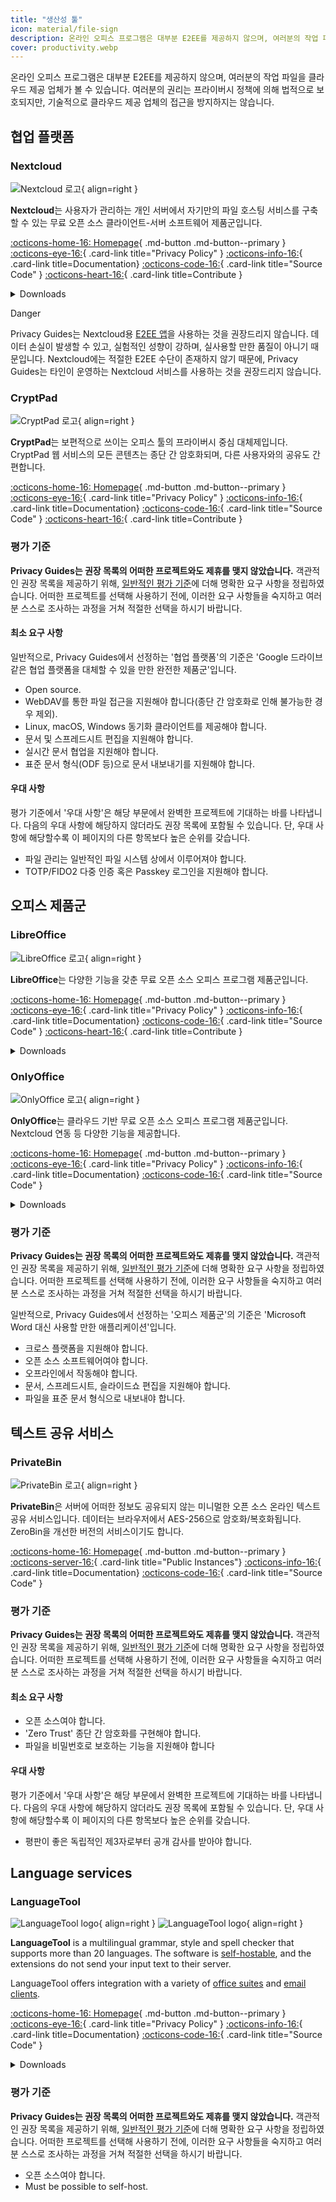 ```yaml
---
title: "생산성 툴"
icon: material/file-sign
description: 온라인 오피스 프로그램은 대부분 E2EE를 제공하지 않으며, 여러분의 작업 파일을 클라우드 제공 업체가 볼 수 있습니다.
cover: productivity.webp
---
```


<!-- markdownlint-disable MD024 -->
온라인 오피스 프로그램은 대부분 E2EE를 제공하지 않으며, 여러분의 작업 파일을 클라우드 제공 업체가 볼 수 있습니다. 여러분의 권리는 프라이버시 정책에 의해 법적으로 보호되지만, 기술적으로 클라우드 제공 업체의 접근을 방지하지는 않습니다.

## 협업 플랫폼

### Nextcloud

<div class="admonition recommendation" markdown>

![Nextcloud 로고](assets/img/productivity/nextcloud.svg){ align=right }

**Nextcloud**는 사용자가 관리하는 개인 서버에서 자기만의 파일 호스팅 서비스를 구축할 수 있는 무료 오픈 소스 클라이언트-서버 소프트웨어 제품군입니다.

[:octicons-home-16: Homepage](https://nextcloud.com){ .md-button .md-button--primary }
[:octicons-eye-16:](https://nextcloud.com/privacy){ .card-link title="Privacy Policy" }
[:octicons-info-16:](https://nextcloud.com/support){ .card-link title=Documentation}
[:octicons-code-16:](https://github.com/nextcloud){ .card-link title="Source Code" }
[:octicons-heart-16:](https://nextcloud.com/contribute){ .card-link title=Contribute }

<details class="downloads" markdown>
<summary>Downloads</summary>

- [:simple-googleplay: Google Play](https://play.google.com/store/apps/details?id=com.nextcloud.client)
- [:simple-appstore: App Store](https://apps.apple.com/app/id1125420102)
- [:simple-github: GitHub](https://github.com/nextcloud/android/releases)
- [:simple-windows11: Windows](https://nextcloud.com/install/#install-clients)
- [:simple-apple: macOS](https://nextcloud.com/install/#install-clients)
- [:simple-linux: Linux](https://nextcloud.com/install/#install-clients)

</details>

</div>

<div class="admonition danger" markdown>
<p class="admonition-title">Danger</p>

Privacy Guides는 Nextcloud용 [E2EE 앱](https://apps.nextcloud.com/apps/end_to_end_encryption)을 사용하는 것을 권장드리지 않습니다. 데이터 손실이 발생할 수 있고, 실험적인 성향이 강하며, 실사용할 만한 품질이 아니기 때문입니다. Nextcloud에는 적절한 E2EE 수단이 존재하지 않기 때문에, Privacy Guides는 타인이 운영하는 Nextcloud 서비스를 사용하는 것을 권장드리지 않습니다.

</div>

### CryptPad

<div class="admonition recommendation" markdown>

![CryptPad 로고](assets/img/productivity/cryptpad.svg){ align=right }

**CryptPad**는 보편적으로 쓰이는 오피스 툴의 프라이버시 중심 대체제입니다. CryptPad 웹 서비스의 모든 콘텐츠는 종단 간 암호화되며, 다른 사용자와의 공유도 간편합니다.

[:octicons-home-16: Homepage](https://cryptpad.fr){ .md-button .md-button--primary }
[:octicons-eye-16:](https://cryptpad.fr/pad/#/2/pad/view/GcNjAWmK6YDB3EO2IipRZ0fUe89j43Ryqeb4fjkjehE){ .card-link title="Privacy Policy" }
[:octicons-info-16:](https://docs.cryptpad.fr){ .card-link title=Documentation}
[:octicons-code-16:](https://github.com/xwiki-labs/cryptpad){ .card-link title="Source Code" }
[:octicons-heart-16:](https://opencollective.com/cryptpad){ .card-link title=Contribute }

</details>

</div>

### 평가 기준

**Privacy Guides는 권장 목록의 어떠한 프로젝트와도 제휴를 맺지 않았습니다.** 객관적인 권장 목록을 제공하기 위해, [일반적인 평가 기준](about/criteria.md)에 더해 명확한 요구 사항을 정립하였습니다. 어떠한 프로젝트를 선택해 사용하기 전에, 이러한 요구 사항들을 숙지하고 여러분 스스로 조사하는 과정을 거쳐 적절한 선택을 하시기 바랍니다.

#### 최소 요구 사항

일반적으로, Privacy Guides에서 선정하는 '협업 플랫폼'의 기준은 'Google 드라이브 같은 협업 플랫폼을 대체할 수 있을 만한 완전한 제품군'입니다.

- Open source.
- WebDAV를 통한 파일 접근을 지원해야 합니다(종단 간 암호화로 인해 불가능한 경우 제외).
- Linux, macOS, Windows 동기화 클라이언트를 제공해야 합니다.
- 문서 및 스프레드시트 편집을 지원해야 합니다.
- 실시간 문서 협업을 지원해야 합니다.
- 표준 문서 형식(ODF 등)으로 문서 내보내기를 지원해야 합니다.

#### 우대 사항

평가 기준에서 '우대 사항'은 해당 부문에서 완벽한 프로젝트에 기대하는 바를 나타냅니다. 다음의 우대 사항에 해당하지 않더라도 권장 목록에 포함될 수 있습니다. 단, 우대 사항에 해당할수록 이 페이지의 다른 항목보다 높은 순위를 갖습니다.

- 파일 관리는 일반적인 파일 시스템 상에서 이루어져야 합니다.
- TOTP/FIDO2 다중 인증 혹은 Passkey 로그인을 지원해야 합니다.

## 오피스 제품군

### LibreOffice

<div class="admonition recommendation" markdown>

![LibreOffice 로고](assets/img/productivity/libreoffice.svg){ align=right }

**LibreOffice**는 다양한 기능을 갖춘 무료 오픈 소스 오피스 프로그램 제품군입니다.

[:octicons-home-16: Homepage](https://libreoffice.org){ .md-button .md-button--primary }
[:octicons-eye-16:](https://libreoffice.org/about-us/privacy/privacy-policy-en){ .card-link title="Privacy Policy" }
[:octicons-info-16:](https://documentation.libreoffice.org/en/english-documentation){ .card-link title=Documentation}
[:octicons-code-16:](https://libreoffice.org/about-us/source-code){ .card-link title="Source Code" }
[:octicons-heart-16:](https://libreoffice.org/donate){ .card-link title=Contribute }

<details class="downloads" markdown>
<summary>Downloads</summary>

- [:simple-googleplay: Google Play](https://libreoffice.org/download/android-and-ios)
- [:simple-appstore: App Store](https://libreoffice.org/download/android-and-ios)
- [:simple-windows11: Windows](https://libreoffice.org/download/download)
- [:simple-apple: macOS](https://libreoffice.org/download/download)
- [:simple-linux: Linux](https://libreoffice.org/download/download)
- [:simple-flathub: Flathub](https://flathub.org/apps/details/org.libreoffice.LibreOffice)

</details>

</div>

### OnlyOffice

<div class="admonition recommendation" markdown>

![OnlyOffice 로고](assets/img/productivity/onlyoffice.svg){ align=right }

**OnlyOffice**는 클라우드 기반 무료 오픈 소스 오피스 프로그램 제품군입니다. Nextcloud 연동 등 다양한 기능을 제공합니다.

[:octicons-home-16: Homepage](https://onlyoffice.com){ .md-button .md-button--primary }
[:octicons-eye-16:](https://help.onlyoffice.com/products/files/doceditor.aspx?fileid=5048502&doc=SXhWMEVzSEYxNlVVaXJJeUVtS0kyYk14YWdXTEFUQmRWL250NllHNUFGbz0_IjUwNDg1MDIi0){ .card-link title="Privacy Policy" }
[:octicons-info-16:](https://helpcenter.onlyoffice.com/userguides.aspx){ .card-link title=Documentation}
[:octicons-code-16:](https://github.com/ONLYOFFICE){ .card-link title="Source Code" }

<details class="downloads" markdown>
<summary>Downloads</summary>

- [:simple-googleplay: Google Play](https://play.google.com/store/apps/details?id=com.onlyoffice.documents)
- [:simple-appstore: App Store](https://apps.apple.com/app/id944896972)
- [:simple-windows11: Windows](https://onlyoffice.com/download-desktop.aspx)
- [:simple-apple: macOS](https://onlyoffice.com/download-desktop.aspx)
- [:simple-linux: Linux](https://onlyoffice.com/download-desktop.aspx)
- [:simple-flathub: Flathub](https://flathub.org/apps/details/org.onlyoffice.desktopeditors)

</details>

</div>

### 평가 기준

**Privacy Guides는 권장 목록의 어떠한 프로젝트와도 제휴를 맺지 않았습니다.** 객관적인 권장 목록을 제공하기 위해, [일반적인 평가 기준](about/criteria.md)에 더해 명확한 요구 사항을 정립하였습니다. 어떠한 프로젝트를 선택해 사용하기 전에, 이러한 요구 사항들을 숙지하고 여러분 스스로 조사하는 과정을 거쳐 적절한 선택을 하시기 바랍니다.

일반적으로, Privacy Guides에서 선정하는 '오피스 제품군'의 기준은 'Microsoft Word 대신 사용할 만한 애플리케이션'입니다.

- 크로스 플랫폼을 지원해야 합니다.
- 오픈 소스 소프트웨어여야 합니다.
- 오프라인에서 작동해야 합니다.
- 문서, 스프레드시트, 슬라이드쇼 편집을 지원해야 합니다.
- 파일을 표준 문서 형식으로 내보내야 합니다.

## 텍스트 공유 서비스

### PrivateBin

<div class="admonition recommendation" markdown>

![PrivateBin 로고](assets/img/productivity/privatebin.svg){ align=right }

**PrivateBin**은 서버에 어떠한 정보도 공유되지 않는 미니멀한 오픈 소스 온라인 텍스트 공유 서비스입니다. 데이터는 브라우저에서 AES-256으로 암호화/복호화됩니다. ZeroBin을 개선한 버전의 서비스이기도 합니다.

[:octicons-home-16: Homepage](https://privatebin.info){ .md-button .md-button--primary }
[:octicons-server-16:](https://privatebin.info/directory){ .card-link title="Public Instances"}
[:octicons-info-16:](https://github.com/PrivateBin/PrivateBin/wiki/FAQ){ .card-link title=Documentation}
[:octicons-code-16:](https://github.com/PrivateBin/PrivateBin){ .card-link title="Source Code" }

</div>

### 평가 기준

**Privacy Guides는 권장 목록의 어떠한 프로젝트와도 제휴를 맺지 않았습니다.** 객관적인 권장 목록을 제공하기 위해, [일반적인 평가 기준](about/criteria.md)에 더해 명확한 요구 사항을 정립하였습니다. 어떠한 프로젝트를 선택해 사용하기 전에, 이러한 요구 사항들을 숙지하고 여러분 스스로 조사하는 과정을 거쳐 적절한 선택을 하시기 바랍니다.

#### 최소 요구 사항

- 오픈 소스여야 합니다.
- 'Zero Trust' 종단 간 암호화를 구현해야 합니다.
- 파일을 비밀번호로 보호하는 기능을 지원해야 합니다

#### 우대 사항

평가 기준에서 '우대 사항'은 해당 부문에서 완벽한 프로젝트에 기대하는 바를 나타냅니다. 다음의 우대 사항에 해당하지 않더라도 권장 목록에 포함될 수 있습니다. 단, 우대 사항에 해당할수록 이 페이지의 다른 항목보다 높은 순위를 갖습니다.

- 평판이 좋은 독립적인 제3자로부터 공개 감사를 받아야 합니다.

## Language services

### LanguageTool

<div class="admonition recommendation" markdown>

![LanguageTool logo](assets/img/productivity/languagetool.svg#only-light){ align=right }
![LanguageTool logo](assets/img/productivity/languagetool-dark.svg#only-dark){ align=right }

**LanguageTool** is a multilingual grammar, style and spell checker that supports more than 20 languages. The software is [self-hostable](https://dev.languagetool.org/http-server), and the extensions do not send your input text to their server.

  LanguageTool offers integration with a variety of [office suites](https://languagetool.org/services#text_editors) and [email clients](https://languagetool.org/services#mail_clients).

[:octicons-home-16: Homepage](https://languagetool.org){ .md-button .md-button--primary }
[:octicons-eye-16:](https://languagetool.org/legal/privacy){ .card-link title="Privacy Policy" }
[:octicons-info-16:](https://languagetooler.freshdesk.com/en/support/solutions){ .card-link title=Documentation}
[:octicons-code-16:](https://github.com/languagetool-org){ .card-link title="Source Code" }

<details class="downloads" markdown>
<summary>Downloads</summary>

- [:simple-appstore: App Store](https://apps.apple.com/app/id1534275760)
- [:simple-windows11: Windows](https://languagetool.org/windows-desktop)
- [:simple-apple: macOS](https://languagetool.org/mac-desktop)
- [:simple-firefoxbrowser: Firefox](https://addons.mozilla.org/firefox/addon/languagetool)
- [:simple-googlechrome: Chrome](https://chrome.google.com/webstore/detail/grammar-and-spell-checker/oldceeleldhonbafppcapldpdifcinji)
- [:simple-microsoftedge: Edge](https://microsoftedge.microsoft.com/addons/detail/hfjadhjooeceemgojogkhlppanjkbobc)
- [:simple-safari: Safari](https://apps.apple.com/app/id1534275760)

</details>

</div>

### 평가 기준

**Privacy Guides는 권장 목록의 어떠한 프로젝트와도 제휴를 맺지 않았습니다.** 객관적인 권장 목록을 제공하기 위해, [일반적인 평가 기준](about/criteria.md)에 더해 명확한 요구 사항을 정립하였습니다. 어떠한 프로젝트를 선택해 사용하기 전에, 이러한 요구 사항들을 숙지하고 여러분 스스로 조사하는 과정을 거쳐 적절한 선택을 하시기 바랍니다.

- 오픈 소스여야 합니다.
- Must be possible to self-host.
